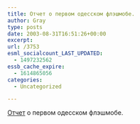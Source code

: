 ```yaml
---
title: Отчет о первом одесском флэшмобе.
author: Gray
type: posts
date: 2003-08-31T16:51:26+00:00
excerpt:
url: /3753
esml_socialcount_LAST_UPDATED:
  - 1497232562
essb_cache_expire:
  - 1614865056
categories:
  - Uncategorized

---
```








<a href="http://www.livejournal.com/users/_peter_/6153.html" target="_blank">Отчет</a> о первом одесском флэшмобе.